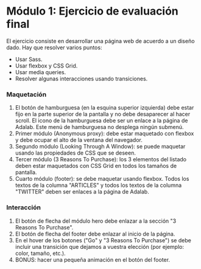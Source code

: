 # Módulo 1: Ejercicio de evaluación final

El ejercicio consiste en desarrollar una página web de acuerdo a un diseño dado. Hay que resolver varios puntos:

- Usar Sass.
- Usar flexbox y CSS Grid.
- Usar media queries.
- Resolver algunas interacciones usando transiciones.

### Maquetación

1. El botón de hamburguesa (en la esquina superior izquierda) debe estar fijo en la parte superior de la pantalla y no debe desaparecer al hacer scroll. El icono de la hamburguesa debe ser un enlace a la página de Adalab. Este menú de hamburguesa no desplega ningún submenú.
2. Primer módulo (Anonymous proxy): debe estar maquetado con flexbox y debe ocupar el alto de la ventana del navegador.
3. Segundo módulo (Looking Through A Window): se puede maquetar usando las propiedades de CSS que se deseen.
4. Tercer módulo (3 Reasons To Purchase): los 3 elementos del listado deben estar maquetados con CSS Grid en todos los tamaños de pantalla.
5. Cuarto módulo (footer): se debe maquetar usando flexbox. Todos los textos de la columna "ARTICLES" y todos los textos de la columna "TWITTER" deben ser enlaces a la página de Adalab.

### Interacción

1. El botón de flecha del módulo hero debe enlazar a la sección "3 Reasons To Purchase".
2. El botón de flecha del footer debe enlazar al inicio de la página.
3. En el hover de los botones ("Go" y "3 Reasons To Purchase") se debe incluir una transición que dejamos
   a vuestra elección (por ejemplo: color, tamaño, etc.).
4. BONUS: hacer una pequeña animación en el botón del footer.
